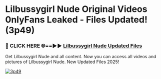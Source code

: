 # Lilbussygirl Nude Original Videos 0nlyFans Leaked - Files Updated! (3p49)

<h3>🔴 CLICK HERE 🌐==►► <a href="https://tinyurl.com/4mcuefdz" rel="nofollow">Lilbussygirl Nude Updated Files</a></h3>

Get Lilbussygirl Nude and all content. Now you can access all videos and pictures of Lilbussygirl Nude. New Updated Files 2025!

[![3p49](https://i.imgur.com/StAQSOY.gif)](https://tinyurl.com/4mcuefdz)
